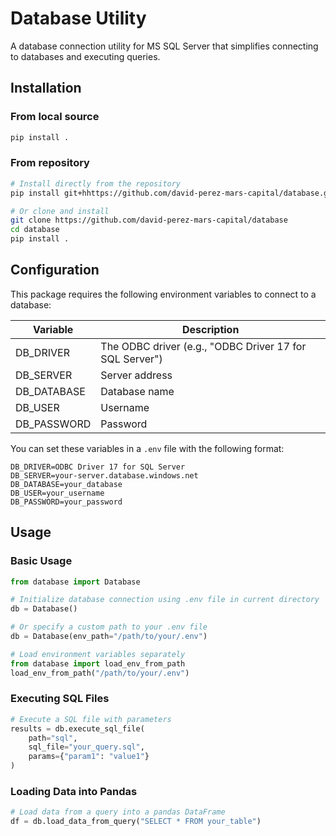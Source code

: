 # Database Utility

A database connection utility for MS SQL Server that simplifies connecting to databases and executing queries.

## Installation

### From local source
```bash
pip install .
```

### From repository
```bash
# Install directly from the repository
pip install git+hhttps://github.com/david-perez-mars-capital/database.git

# Or clone and install
git clone https://github.com/david-perez-mars-capital/database
cd database
pip install .
```

## Configuration

This package requires the following environment variables to connect to a database:

| Variable | Description |
|----------|-------------|
| DB_DRIVER | The ODBC driver (e.g., "ODBC Driver 17 for SQL Server") |
| DB_SERVER | Server address |
| DB_DATABASE | Database name |
| DB_USER | Username |
| DB_PASSWORD | Password |

You can set these variables in a `.env` file with the following format:

```
DB_DRIVER=ODBC Driver 17 for SQL Server
DB_SERVER=your-server.database.windows.net
DB_DATABASE=your_database
DB_USER=your_username
DB_PASSWORD=your_password
```

## Usage

### Basic Usage

```python
from database import Database

# Initialize database connection using .env file in current directory
db = Database()

# Or specify a custom path to your .env file
db = Database(env_path="/path/to/your/.env")

# Load environment variables separately
from database import load_env_from_path
load_env_from_path("/path/to/your/.env")
```

### Executing SQL Files

```python
# Execute a SQL file with parameters
results = db.execute_sql_file(
    path="sql",
    sql_file="your_query.sql",
    params={"param1": "value1"}
)
```

### Loading Data into Pandas

```python
# Load data from a query into a pandas DataFrame
df = db.load_data_from_query("SELECT * FROM your_table")
```
